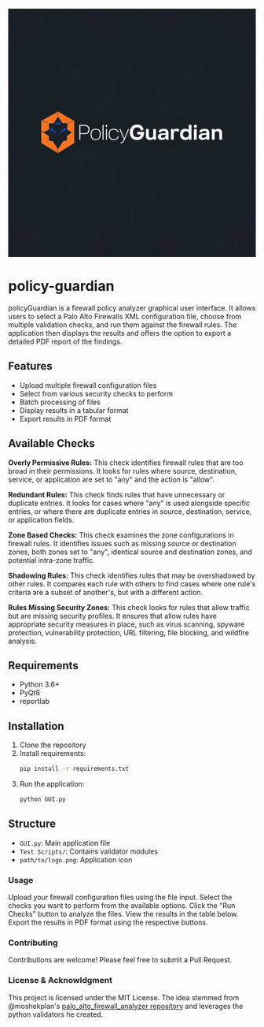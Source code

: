![alt text](https://github.com/ctaho19/policy-guardian/blob/main/logo.png)
# policy-guardian
policyGuardian is a firewall policy analyzer  graphical user interface. It allows users to select a Palo Alto Firewalls XML configuration file, choose from multiple validation checks, and run them against the firewall rules. The application then displays the results and offers the option to export a detailed PDF report of the findings.

## Features

- Upload multiple firewall configuration files
- Select from various security checks to perform
- Batch processing of files
- Display results in a tabular format
- Export results in PDF format

## Available Checks

**Overly Permissive Rules:** This check identifies firewall rules that are too broad in their permissions. It looks for rules where source, destination, service, or application are set to "any" and the action is "allow".

**Redundant Rules:** This check finds rules that have unnecessary or duplicate entries. It looks for cases where "any" is used alongside specific entries, or where there are duplicate entries in source, destination, service, or application fields. 

**Zone Based Checks:** This check examines the zone configurations in firewall rules. It identifies issues such as missing source or destination zones, both zones set to "any", identical source and destination zones, and potential intra-zone traffic.

**Shadowing Rules:** This check identifies rules that may be overshadowed by other rules. It compares each rule with others to find cases where one rule's criteria are a subset of another's, but with a different action.

**Rules Missing Security Zones:** This check looks for rules that allow traffic but are missing security profiles. It ensures that allow rules have appropriate security measures in place, such as virus scanning, spyware protection, vulnerability protection, URL filtering, file blocking, and wildfire analysis. 


## Requirements
- Python 3.6+
- PyQt6
- reportlab

## Installation
1. Clone the repository
2. Install requirements:
   ```bash
   pip install -r requirements.txt
   ```
3. Run the application:
   ```bash
   python GUI.py
   ```

## Structure
- `GUI.py`: Main application file
- `Test Scripts/`: Contains validator modules
- `path/to/logo.png`: Application icon

### Usage
Upload your firewall configuration files using the file input.
Select the checks you want to perform from the available options.
Click the "Run Checks" button to analyze the files.
View the results in the table below.
Export the results in PDF format using the respective buttons.

### Contributing
Contributions are welcome! Please feel free to submit a Pull Request.

### License & Acknowldgment
This project is licensed under the MIT License. The idea stemmed from @moshekplan's [palo_alto_firewall_analyzer repository](https://github.com/moshekaplan/palo_alto_firewall_analyzer) and leverages the python validators he created.
